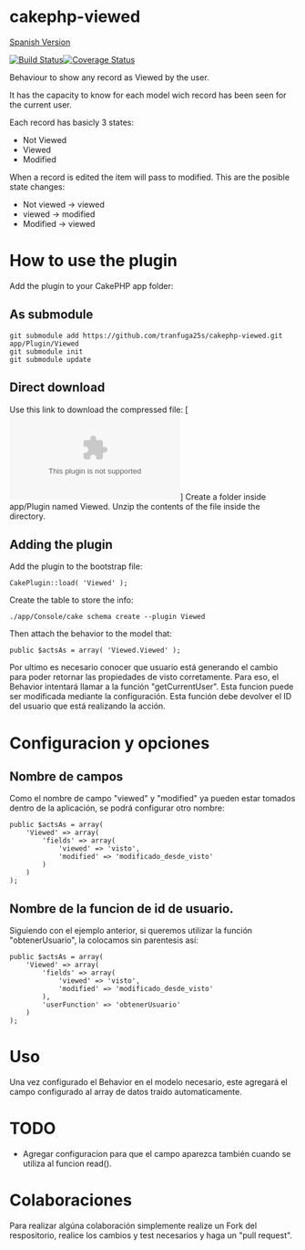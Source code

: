 cakephp-viewed
==============

[Spanish Version](https://github.com/tranfuga25s/cakephp-viewed/blob/master/README.md)

[![Build Status](https://travis-ci.org/tranfuga25s/cakephp-viewed.png?branch=master)](https://travis-ci.org/tranfuga25s/cakephp-viewed)[![Coverage Status](https://coveralls.io/repos/tranfuga25s/cakephp-viewed/badge.png)](https://coveralls.io/r/tranfuga25s/cakephp-viewed)

Behaviour to show any record as Viewed by the user.

It has the capacity to know for each model wich record has been seen for the current user.

Each record has basicly 3 states:
* Not Viewed
* Viewed
* Modified

When a record is edited the item will pass to modified.
This are the posible state changes:
* Not viewed -> viewed
* viewed -> modified
* Modified -> viewed

How to use the plugin
=====================

Add the plugin to your CakePHP app folder:

As submodule
------------

```
git submodule add https://github.com/tranfuga25s/cakephp-viewed.git app/Plugin/Viewed
git submodule init
git submodule update
```
Direct download
---------------

Use this link to download the compressed file: [![master](https://github.com/tranfuga25s/cakephp-viewed/archive/master.zip)]
Create a folder inside app/Plugin named Viewed.
Unzip the contents of the file inside the directory.

Adding the plugin
-----------------

Add the plugin to the bootstrap file:

``
CakePlugin::load( 'Viewed' );
``

Create the table to store the info:

``
./app/Console/cake schema create --plugin Viewed
``

Then attach the behavior to the model that:

``
    public $actsAs = array( 'Viewed.Viewed' );
``


Por ultimo es necesario conocer que usuario está generando el cambio para poder retornar las propiedades de visto corretamente.
Para eso, el Behavior intentará llamar a la función "getCurrentUser". Esta funcion puede ser modificada mediante la configuración.
Esta función debe devolver el ID del usuario que está realizando la acción.

Configuracion y opciones
========================

Nombre de campos
----------------

Como el nombre de campo "viewed" y "modified" ya pueden estar tomados dentro de la aplicación, se podrá configurar otro nombre:

```
public $actsAs = array(
    'Viewed' => array(
        'fields' => array(
            'viewed' => 'visto',
            'modified' => 'modificado_desde_visto'
        )
    )
);
```

Nombre de la funcion de id de usuario.
--------------------------------------
Siguiendo con el ejemplo anterior, si queremos utilizar la función "obtenerUsuario", la colocamos sin parentesis así:
```
public $actsAs = array(
    'Viewed' => array(
        'fields' => array(
            'viewed' => 'visto',
            'modified' => 'modificado_desde_visto'
        ),
        'userFunction' => 'obtenerUsuario'
    )
);
```

Uso
===

Una vez configurado el Behavior en el modelo necesario, este agregará el campo configurado al array de datos traido automaticamente.

TODO
====

* Agregar configuracion para que el campo aparezca también cuando se utiliza al funcion read().

Colaboraciones
==============

Para realizar algúna colaboración simplemente realize un Fork del respositorio, realice los cambios y test necesarios y haga un "pull request".

